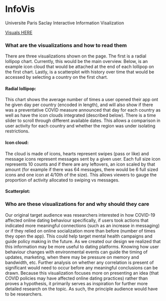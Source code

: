 # InfoVis
Universite Paris Saclay Interactive Information Visalization

[Visuals HERE](https://kersten16.github.io/InfoVis/docs)

### What are the visualizations and how to read them

There are three visualizations shown on the page. The first is a radial lollipop chart. Currently, this would be the main overview. Below, is an example icon cloud that would be attached at the end of each lollipop on the first chart. Lastly, is a scatterplot with history over time that would be accessed by selecting a country on the first chart.

#### Radial lollipop:
This chart shows the average number of times a user opened their app ont he given day per country (encoded in length), and will also show if there was a preventative COVID measure announced that day for each country as well as have the icon clouds integrated (described below). There is a time slider to scroll through different available dates. This allows a comparison in user activity for each country and whether the region was under isolating restrictions.

#### Icon cloud:
The cloud is made of icons, hearts represent swipes (pass or like) and message icons represent messages sent by a given user. Each full size icon represents 10 counts and if there are any leftovers, an icon scaled by that amount (for example if there was 64 messages, there would be 6 full sized icons and one icon at 4/10th of the size). This allows viewers to gauge the proportion of activity allocated to swiping vs messages.

#### Scatterplot:

### Who are these visualizations for and why should they care
Our original target audience was researchers interested in how COVID-19 affected online dating behaviour specifically, if users took actions that indicated more meaningful connections (such as an increase in messaging) or if they relied on online socialization more than before (number of times they open the app). This could help target mental health campaigns and guide policy making in the future. As we created our design we realized that this information may be more useful to dating platforms. Knowing how user behaviour changes with environmental events can guide the timing of updates, marketing, when there may be pressure on memory and bandwidth, etc. Further analysis on whether any correlation is present of significant would need to occur before any meaningful conclusions can be drawn. Because this visualization focuses more on presenting an idea (that COVID policies may have affected online dating practices) rather than proves a hypothesis, it primarily serves as inspiration for further more detailed research on the topic. As such, the principle audience would have to be researchers.

